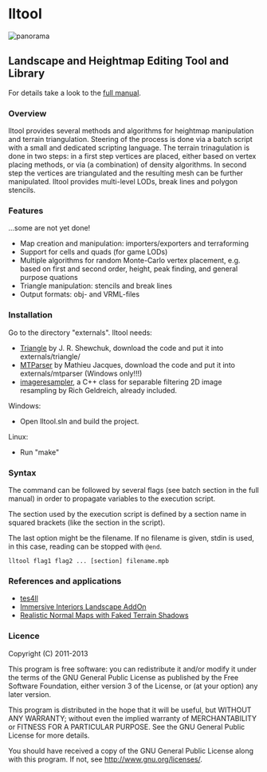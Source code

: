 # lltool

![panorama](https://lh6.googleusercontent.com/-Q4p5qHEUWps/UXVzhYw-YgI/AAAAAAAAAdw/MTd5Gd1_TuM/s971/lltool.jpg)

## Landscape and Heightmap Editing Tool and Library

For details take a look to the [full manual](https://github.com/Gruftikus/lltool/wiki/).

### Overview

lltool provides several methods and algorithms for heightmap manipulation and terrain triangulation. Steering of the process is done via a batch script with a small and dedicated scripting language. The terrain trinagulation is done in two steps: in a first step vertices are placed, either based on vertex placing methods, or via (a combination) of density algorithms. In second step the vertices are triangulated and the resulting mesh can be further manipulated. lltool provides multi-level LODs, break lines and polygon stencils.

### Features

...some are not yet done!

* Map creation and manipulation: importers/exporters and terraforming
* Support for cells and quads (for game LODs)
* Multiple algorithms for random Monte-Carlo vertex placement, e.g. based on first and second order, height, peak finding, and general purpose quations
* Triangle manipulation: stencils and break lines
* Output formats: obj- and VRML-files

### Installation

Go to the directory "externals". lltool needs:

* [Triangle](http://www.cs.cmu.edu/~quake/triangle.html) by J. R. Shewchuk, download the code and put it into externals/triangle/
* [MTParser](http://www.codeproject.com/Articles/7335/An-extensible-math-expression-parser-with-plug-ins) by Mathieu Jacques, download the code and put it into externals/mtparser (Windows only!!!)
* [imageresampler](https://code.google.com/p/imageresampler/), a C++ class for separable filtering 2D image resampling by Rich Geldreich, already included.

Windows:

* Open lltool.sln and build the project.

Linux:

* Run "make"

### Syntax

The command can be followed by several flags (see batch section in the full manual) in order to propagate variables to the execution script.

The section used by the execution script is defined by a section name in squared brackets (like the section in the script).

The last option might be the filename. If no filename is given, stdin is used, in this case, reading can be stopped with `@end`.

    lltool flag1 flag2 ... [section] filename.mpb

### References and applications

* [tes4ll](http://oblivion.nexusmods.com/mods/40549/)
* [Immersive Interiors Landscape AddOn](http://oblivion.nexusmods.com/mods/43072/)
* [Realistic Normal Maps with Faked Terrain Shadows](http://oblivion.nexusmods.com/mods/41243/)

### Licence

Copyright (C) 2011-2013

This program is free software: you can redistribute it and/or modify
it under the terms of the GNU General Public License as published by
the Free Software Foundation, either version 3 of the License, or
(at your option) any later version.

This program is distributed in the hope that it will be useful,
but WITHOUT ANY WARRANTY; without even the implied warranty of
MERCHANTABILITY or FITNESS FOR A PARTICULAR PURPOSE.  See the
GNU General Public License for more details.

You should have received a copy of the GNU General Public License
along with this program.  If not, see http://www.gnu.org/licenses/.








